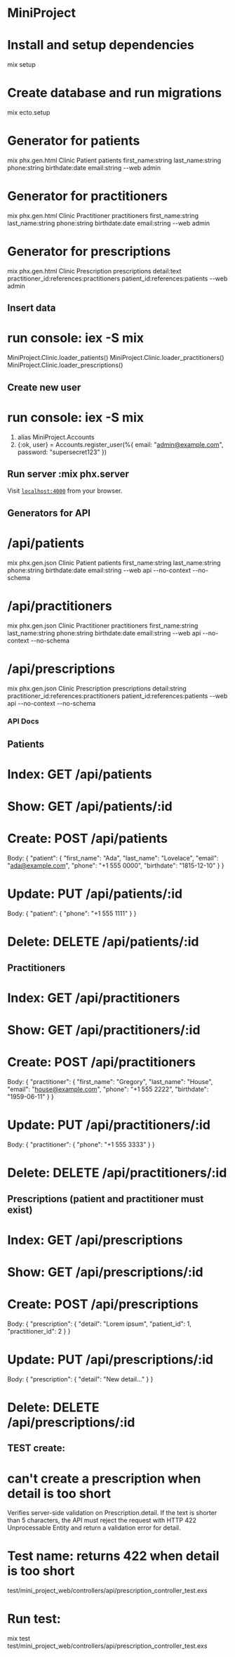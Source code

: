 # MiniProject


# Install and setup dependencies
  mix setup

# Create database and run migrations
  mix ecto.setup 

# Generator for patients
  mix phx.gen.html Clinic Patient patients first_name:string last_name:string phone:string birthdate:date email:string --web admin

# Generator for practitioners
  mix phx.gen.html Clinic Practitioner practitioners first_name:string last_name:string phone:string birthdate:date email:string --web admin

# Generator for prescriptions
  mix phx.gen.html Clinic Prescription prescriptions detail:text practitioner_id:references:practitioners patient_id:references:patients --web admin

## Insert data
# run console: iex -S mix
  MiniProject.Clinic.loader_patients()
  MiniProject.Clinic.loader_practitioners()
  MiniProject.Clinic.loader_prescriptions()

## Create new user
# run console: iex -S mix
  1. alias MiniProject.Accounts
  2. {:ok, user} =
      Accounts.register_user(%{
        email: "admin@example.com",
        password: "supersecret123"
     })

## Run server :mix phx.server
  Visit [`localhost:4000`](http://localhost:4000) from your browser.


## Generators for API
# /api/patients
  mix phx.gen.json Clinic Patient patients first_name:string last_name:string phone:string birthdate:date email:string --web api --no-context --no-schema

# /api/practitioners
  mix phx.gen.json Clinic Practitioner practitioners first_name:string last_name:string phone:string birthdate:date email:string --web api --no-context --no-schema

# /api/prescriptions
  mix phx.gen.json Clinic Prescription prescriptions detail:string practitioner_id:references:practitioners patient_id:references:patients --web api --no-context --no-schema

### API Docs

## Patients
# Index: GET /api/patients
# Show: GET /api/patients/:id
# Create: POST /api/patients
  Body:
  {
    "patient": {
      "first_name": "Ada",
      "last_name": "Lovelace",
      "email": "ada@example.com",
      "phone": "+1 555 0000",
      "birthdate": "1815-12-10"
    }
  }

# Update: PUT /api/patients/:id
  Body:
  { "patient": { "phone": "+1 555 1111" } }

# Delete: DELETE /api/patients/:id

## Practitioners
# Index: GET /api/practitioners
# Show: GET /api/practitioners/:id
# Create: POST /api/practitioners
  Body:
  {
    "practitioner": {
      "first_name": "Gregory",
      "last_name": "House",
      "email": "house@example.com",
      "phone": "+1 555 2222",
      "birthdate": "1959-06-11"
    }
  }

# Update: PUT /api/practitioners/:id
  Body:
  { "practitioner": { "phone": "+1 555 3333" } }

# Delete: DELETE /api/practitioners/:id

## Prescriptions (patient and practitioner must exist)
# Index: GET /api/prescriptions
# Show: GET /api/prescriptions/:id
# Create: POST /api/prescriptions
Body:
{
  "prescription": {
    "detail": "Lorem ipsum",
    "patient_id": 1,
    "practitioner_id": 2
  }
}

# Update: PUT /api/prescriptions/:id
  Body:
  { "prescription": { "detail": "New detail..." } }

# Delete: DELETE /api/prescriptions/:id


## TEST create: 
# can't create a prescription when detail is too short
Verifies server-side validation on Prescription.detail. If the text is shorter than 5 characters, the API must reject the request with HTTP 422 Unprocessable Entity and return a validation error for detail.

# Test name: returns 422 when detail is too short
  test/mini_project_web/controllers/api/prescription_controller_test.exs

# Run test:
  mix test test/mini_project_web/controllers/api/prescription_controller_test.exs